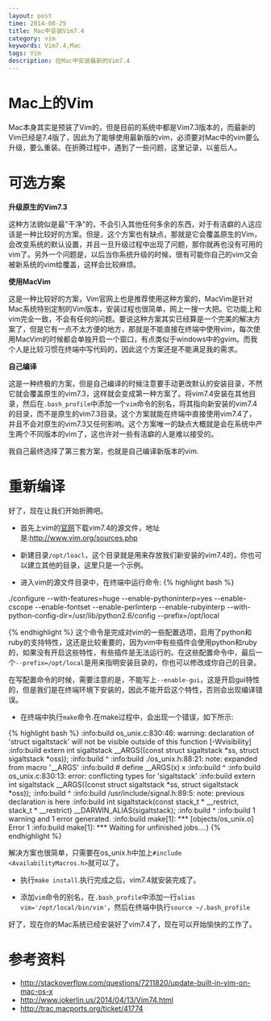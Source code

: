 ```yaml
---
layout: post
time: 2014-08-25
title: Mac中安装Vim7.4
category: vim
keywords: Vim7.4,Mac
tags: Vim
description: 在Mac中安装最新的Vim7.4
---
```


# Mac上的Vim

Mac本身其实是预装了Vim的，但是目前的系统中都是Vim7.3版本的，而最新的Vim已经是7.4版了，因此为了能够使用最新版的vim，必须要对Mac中的vim要么升级，要么重装。在折腾过程中，遇到了一些问题，这里记录，以鉴后人。

# 可选方案

**升级原生的Vim7.3**

这种方法貌似是最"干净"的，不会引入其他任何多余的东西，对于有洁癖的人这应该是一种比较好的方案。但是，这个方案也有缺点，那就是它会覆盖原生的Vim，会改变系统的默认设置，并且一旦升级过程中出现了问题，那你就再也没有可用的vim了。另外一个问题是，以后当你系统升级的时候，很有可能你自己的vim又会被新系统的vim给覆盖，这样会比较麻烦。

**使用MacVim**

这是一种比较好的方案，Vim官网上也是推荐使用这种方案的，MacVim是针对Mac系统特别定制的Vim版本，安装过程也很简单，网上一搜一大把。它功能上和vim完全一致，不会有任何的问题。要说这种方案其实已经算是一个完美的解决方案了，但是它有一点不太方便的地方，那就是不能直接在终端中使用vim，每次使用MacVim的时候都会单独开启一个窗口，有点类似于windows中的gvim。而我个人是比较习惯在终端中写代码的，因此这个方案还是不能满足我的需求。

**自己编译**

这是一种终极的方案，但是自己编译的时候注意要手动更改默认的安装目录，不然它就会覆盖原生的vim7.3，这样就会变成第一种方案了。将vim7.4安装在其他目录，然后在`.bash_profile`中添加一个`vim`命令的别名，将其指向新安装的vim7.4的目录，而不是原生的vim7.3目录。这个方案就能在终端中直接使用vim7.4了，并且不会对原生的vim7.3又任何影响。这个方案唯一的缺点大概就是会在系统中产生两个不同版本的vim了，这也许对一些有洁癖的人是难以接受的。


我自己最终选择了第三套方案，也就是自己编译新版本的vim.

# 重新编译

好了，现在让我们开始折腾吧。

- 首先上vim的[官网](http://www.vim.org/)下载vim7.4的源文件，地址是:http://www.vim.org/sources.php

- 新建目录`/opt/loacl`，这个目录就是用来存放我们新安装的vim7.4的，你也可以建立其他的目录，这里只是一个示例。

- 进入vim的源文件目录中，在终端中运行命令:
{% highlight bash  %}

./configure --with-features=huge --enable-pythoninterp=yes  --enable-cscope --enable-fontset --enable-perlinterp --enable-rubyinterp --with-python-config-dir=/usr/lib/python2.6/config --prefix=/opt/local

{% endhighlight %}
这个命令是完成对vim的一些配置选项，启用了python和ruby的支持特性，这还是比较重要的，因为vim中有些插件会使用python和ruby的，如果没有开启这些特性，有些插件是无法运行的。在这些配置命令中，最后一个`--prefix=/opt/local`是用来指明安装目录的，你也可以修改成你自己的目录。

在写配置命令的时候，需要注意的是，不能写上`--enable-gui`，这是开启gui特性的，但是我们是在终端环境下安装的，因此不能开启这个特性，否则会出现编译错误。

- 在终端中执行`make`命令.在make过程中，会出现一个错误，如下所示:

{% highlight bash %}
:info:build os_unix.c:830:46: warning: declaration of 'struct sigaltstack' will not be visible outside of this function [-Wvisibility]
:info:build         extern int sigaltstack __ARGS((const struct sigaltstack *ss, struct sigaltstack *oss));
:info:build                                                     ^
:info:build ./os_unix.h:88:21: note: expanded from macro '__ARGS'
:info:build #  define __ARGS(x) x
:info:build                     ^
:info:build os_unix.c:830:13: error: conflicting types for 'sigaltstack'
:info:build         extern int sigaltstack __ARGS((const struct sigaltstack *ss, struct sigaltstack *oss));
:info:build                    ^
:info:build /usr/include/signal.h:89:5: note: previous declaration is here
:info:build int     sigaltstack(const stack_t * __restrict, stack_t * __restrict)  __DARWIN_ALIAS(sigaltstack);
:info:build         ^
:info:build 1 warning and 1 error generated.
:info:build make[1]: *** [objects/os_unix.o] Error 1
:info:build make[1]: *** Waiting for unfinished jobs….)
{% endhighlight %}

解决方案也很简单，只需要在os_unix.h中加上`#include <AvailabilityMacros.h>`就可以了。

- 执行`make install`.执行完成之后，vim7.4就安装完成了。

- 添加`vim`命令的别名，在`.bash_profile`中添加一行`alias vim='/opt/local/bin/vim'`，然后在终端中执行`source ~/.bash_profile`

好了，现在你的Mac系统已经安装好了vim7.4了，现在可以开始愉快的工作了。

# 参考资料

- http://stackoverflow.com/questions/7211820/update-built-in-vim-on-mac-os-x
- http://www.jokerlin.us/2014/04/13/Vim74.html
- http://trac.macports.org/ticket/41774

